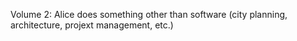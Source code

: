 Volume 2: Alice does something other than software (city planning, architecture, projext management, etc.)